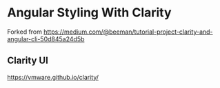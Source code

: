 # Angular Styling With Clarity

Forked from https://medium.com/@beeman/tutorial-project-clarity-and-angular-cli-50d845a24d5b

## Clarity UI
https://vmware.github.io/clarity/
